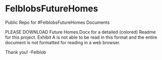 # FelblobsFutureHomes
Public Repo for #FelblobsFutureHomes Documents

PLEASE DOWNLOAD Future Homes.Docx for a detailed (colored) Readme for this project. Exhibit A is not able to be read in this format and the entire document is not formatted for reading in a web browser.

Thank you!
-Felblob
